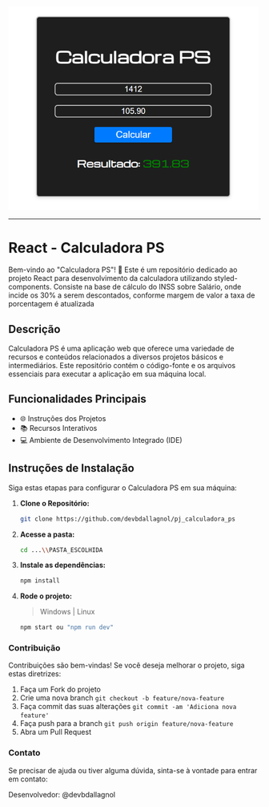 <img src="./src/img/calculadora.png" width="500px" alt="Calculadora PS">

<hr>

# React - Calculadora PS

Bem-vindo ao "Calculadora PS"! 🚀 Este é um repositório dedicado ao projeto React para desenvolvimento da calculadora utilizando styled-components. Consiste na base de cálculo do INSS sobre Salário, onde incide os 30% a serem descontados, conforme margem de valor a taxa de porcentagem é atualizada

## Descrição

Calculadora PS é uma aplicação web que oferece uma variedade de recursos e conteúdos relacionados a diversos projetos básicos e intermediários. Este repositório contém o código-fonte e os arquivos essenciais para executar a aplicação em sua máquina local.

## Funcionalidades Principais

- 🌐 Instruções dos Projetos
- 📚 Recursos Interativos
- 💻 Ambiente de Desenvolvimento Integrado (IDE)

## Instruções de Instalação

Siga estas etapas para configurar o Calculadora PS em sua máquina:

1. **Clone o Repositório:**

   ```bash
   git clone https://github.com/devbdallagnol/pj_calculadora_ps
   ```

2. **Acesse a pasta:**

   ```bash
   cd ...\\PASTA_ESCOLHIDA
   ```

3. **Instale as dependências:**

   ```bash
   npm install
   ```
   
4. **Rode o projeto:**
    > Windows | Linux

   ```bash
   npm start ou "npm run dev"
   ```


### Contribuição

Contribuições são bem-vindas! Se você deseja melhorar o projeto, siga estas diretrizes:

1. Faça um Fork do projeto
2. Crie uma nova branch `git checkout -b feature/nova-feature`
3. Faça commit das suas alterações `git commit -am 'Adiciona nova feature'`
4. Faça push para a branch `git push origin feature/nova-feature`
5. Abra um Pull Request

### Contato

Se precisar de ajuda ou tiver alguma dúvida, sinta-se à vontade para entrar em contato:

Desenvolvedor: @devbdallagnol
